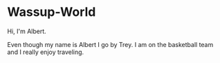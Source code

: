 # Wassup-World

Hi, I'm Albert. 

Even though my name is Albert I go by Trey. 
I am on the basketball team and I really enjoy traveling.
